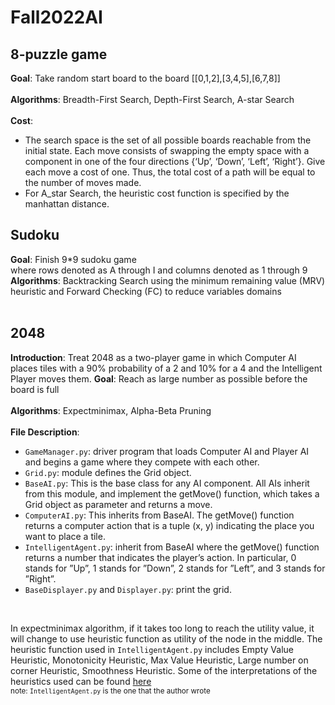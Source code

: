 # Fall2022AI
## 8-puzzle game
**Goal**: Take random start board to the board [[0,1,2],[3,4,5],[6,7,8]] <br />
<br />
**Algorithms**: Breadth-First Search, Depth-First Search, A-star Search <br />
<br />
**Cost**: 
- The search space is the set of all possible boards reachable from the initial state. Each move consists of swapping the empty space with a component in one of the four directions {‘Up’, ‘Down’, ‘Left’, ‘Right’}. Give each move a cost of one. Thus, the total cost of a path will
be equal to the number of moves made. <br />
- For A_star Search, the heuristic cost function is specified by the manhattan distance.

## Sudoku
**Goal**: Finish 9*9 sudoku game <br /> where rows denoted as A through I and columns denoted as 1 through 9
<br />
**Algorithms**: Backtracking Search using the minimum remaining value (MRV) heuristic and Forward Checking (FC) to reduce variables domains<br />
<br />

## 2048
**Introduction**: Treat 2048 as a two-player game in which Computer AI places tiles with a 90% probability of a 2 and 10% for a 4 and the Intelligent Player moves them. 
**Goal**: Reach as large number as possible before the board is full<br />
<br />
**Algorithms**: Expectminimax, Alpha-Beta Pruning <br />
<br />
**File Description**:<br />
- `GameManager.py`: driver program that loads Computer AI and Player AI and
begins a game where they compete with each other.<br />
- `Grid.py`: module defines the Grid object.<br />
- `BaseAI.py`: This is the base class for any AI component. All AIs inherit from this module, and
implement the getMove() function, which takes a Grid object as parameter and returns a move.<br />
- `ComputerAI.py`: This inherits from BaseAI. The getMove() function returns a computer
action that is a tuple (x, y) indicating the place you want to place a tile.<br />
- `IntelligentAgent.py`: inherit from BaseAI where the getMove() function returns a number that indicates the player’s action. In particular, 0 stands for ”Up”, 1 stands for ”Down”, 2 stands for ”Left”, and 3 stands for ”Right”. <br />
- `BaseDisplayer.py` and `Displayer.py`: print the grid.<br />
<br />

In expectminimax algorithm, if it takes too long to reach the utility value, it will change to use heuristic function as utility of the node in the middle. The heuristic function used in `IntelligentAgent.py` includes Empty Value Heuristic, Monotonicity Heuristic, Max Value Heuristic, Large number on corner Heuristic, Smoothness Heuristic. Some of the interpretations of the heuristics used can be found 
[here](https://stackoverflow.com/questions/22342854/what-is-the-optimal-algorithm-for-the-game-2048) <br/>
<sub>note: `IntelligentAgent.py` is the one that the author wrote</sub>
